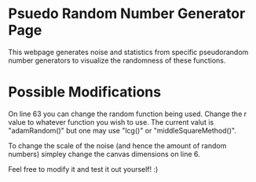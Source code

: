 # Psuedo Random Number Generator Page
This webpage generates noise and statistics from specific pseudorandom number generators to visualize the randomness of these functions. 

# Possible Modifications
On line 63 you can change the random function being used. Change the r value to whatever function you wish to use. The current valut is "adamRandom()" but one may use "lcg()" or "middleSquareMethod()".

To change the scale of the noise (and hence the amount of random numbers) simpley change the canvas dimensions on line 6.

Feel free to modify it and test it out yourself! :)
